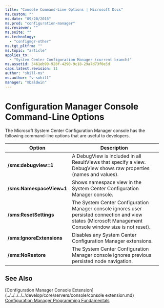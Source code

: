 ```yaml
---
title: "Console Command-Line Options | Microsoft Docs"
ms.custom: ""
ms.date: "09/20/2016"
ms.prod: "configuration-manager"
ms.reviewer: ""
ms.suite: ""
ms.technology:
  - "configmgr-other"
ms.tgt_pltfrm: ""
ms.topic: "article"
applies_to:
  - "System Center Configuration Manager (current branch)"
ms.assetid: 3461eb99-928f-4290-9c18-29a7d73f0e5d
caps.latest.revision: 11
author: "shill-ms"
ms.author: "v-suhill"
manager: "mbaldwin"
---
```

# Configuration Manager Console Command-Line Options
The Microsoft System Center Configuration Manager console has the following command-line options that are useful to developers.  

|Option|Description|  
|------------|-----------------|  
|**/sms:debugview=1**|A DebugView is included in all ResultViews that specify a view. DebugView shows raw properties (names and values).|  
|**/sms:NamespaceView=1**|Shows namespace view in the System Center Configuration Manager console.|  
|**/sms:ResetSettings**|The System Center Configuration Manager console ignores user persisted connection and view states (Microsoft Management Console window size is not reset).|  
|**/sms:IgnoreExtensions**|Disables any System Center Configuration Manager extensions.|  
|**/sms:NoRestore**|The System Center Configuration Manager console ignores previous persisted node navigation.|  

## See Also  
 [Configuration Manager Console Extension](../../../../../develop/core/servers/console/console extension.md)   
 [Configuration Manager Programming Fundamentals](../../../../../develop/core/understand/configuration-manager-programming-fundamentals.md)
